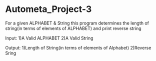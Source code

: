 # Autometa_Project-3
For a given ALPHABET &amp; String this program determines the length of string(in terms of elements of ALPHABET) and print reverse string

Input:
  1)A Valid ALPHABET
  2)A Valid String
  
Output:
  1)Length of String(in terms of elements of Alphabet)
  2)Reverse Sring
